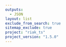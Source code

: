```yaml
---
outputs:
  - JSON
layout: list
exclude_from_search: true
sitemap_exclude: true
project: "riak_ts"
project_version: "1.5.0"
---
```



